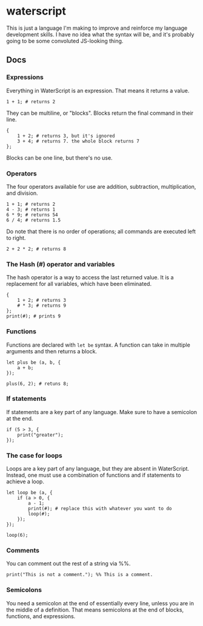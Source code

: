 # waterscript

This is just a language I'm making to improve and reinforce my language development skills. I have no idea what the syntax will be, and it's probably going to be some convoluted JS-looking thing.

## Docs

### Expressions

Everything in WaterScript is an expression. That means it returns a value.

```
1 + 1; # returns 2
```

They can be multiline, or "blocks". Blocks return the final command in their line.

```
{
    1 + 2; # returns 3, but it's ignored
    3 + 4; # returns 7. the whole block returns 7
};
```

Blocks can be one line, but there's no use.

### Operators

The four operators available for use are addition, subtraction, multiplication, and division.

```$xslt
1 + 1; # returns 2
4 - 3; # returns 1
6 * 9; # returns 54
6 / 4; # returns 1.5
```

Do note that there is no order of operations; all commands are executed left to right.

```$xslt
2 + 2 * 2; # returns 8
```

### The Hash (#) operator and variables

The hash operator is a way to access the last returned value. It is a replacement for all variables, which have been eliminated.

```$xslt
{
    1 + 2; # returns 3
    # * 3; # returns 9
};
print(#); # prints 9
```

### Functions

Functions are declared with `let be` syntax. A function can take in multiple arguments and then returns a block.

```$xslt
let plus be (a, b, {
    a + b;
});

plus(6, 2); # retuns 8;
```

### If statements

If statements are a key part of any language. Make sure to have a semicolon at the end.

```$xslt
if (5 > 3, {
    print("greater");
});
```

### The case for loops

Loops are a key part of any language, but they are absent in WaterScript. Instead, one must use a combination of functions and if statements to achieve a loop.

```
let loop be (a, {
    if (a > 0, {
        a - 1;
        print(#); # replace this with whatever you want to do
        loop(#);
    });
});

loop(6);
```

### Comments

You can comment out the rest of a string via %%.

```
print("This is not a comment."); %% This is a comment.
```

### Semicolons

You need a semicolon at the end of essentially every line, unless you are in the middle of a definition. That means semicolons at the end of blocks, functions, and expressions.
